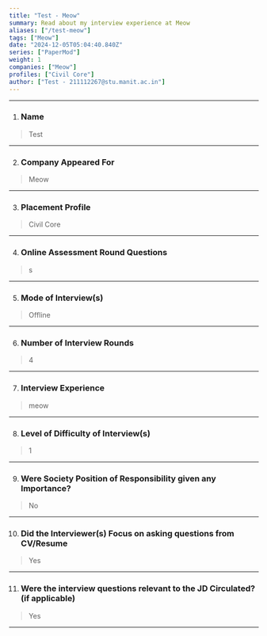 ```yaml
---
title: "Test - Meow"
summary: Read about my interview experience at Meow
aliases: ["/test-meow"]
tags: ["Meow"]
date: "2024-12-05T05:04:40.840Z"
series: ["PaperMod"]
weight: 1
companies: ["Meow"]
profiles: ["Civil Core"]
author: ["Test - 211112267@stu.manit.ac.in"]
---
```

---
1. ### Name

> Test

---

2. ### Company Appeared For

> Meow

---

3. ### Placement Profile

> Civil Core

---

4. ### Online Assessment Round Questions

> s

---

5. ### Mode of Interview(s)

> Offline

---

6. ### Number of Interview Rounds

> 4

---

7. ### Interview Experience

> meow

---

8. ### Level of Difficulty of Interview(s)

> 1

---

9. ### Were Society Position of Responsibility given any Importance?

> No

---

10. ### Did the Interviewer(s) Focus on asking questions from CV/Resume

> Yes

---

11. ### Were the interview questions relevant to the JD Circulated? (if applicable)

> Yes

---

